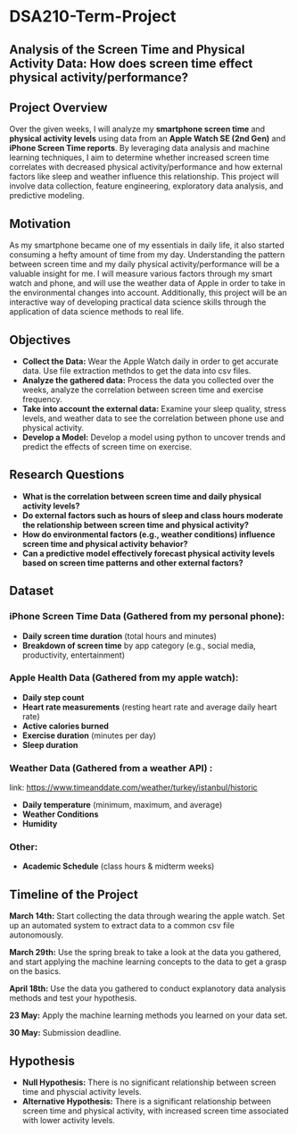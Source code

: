 # DSA210-Term-Project
## Analysis of the Screen Time and Physical Activity Data: How does screen time effect physical activity/performance? 

## Project Overview
Over the given weeks, I will analyze my **smartphone screen time** and **physical activity levels** using data from an **Apple Watch SE (2nd Gen)** and **iPhone Screen Time reports**. By leveraging data analysis and machine learning techniques, I aim to determine whether increased screen time correlates with decreased physical activity/performance  and how external factors like sleep and weather influence this relationship. This project will involve data collection, feature engineering, exploratory data analysis, and predictive modeling.

## Motivation
As my smartphone became one of my essentials in daily life, it also started consuming a hefty amount of time from my day. Understanding the pattern between screen time and my daily physical activity/performance will be a valuable insight for me. I will measure various factors through my smart watch and phone, and will use the weather data of Apple in order to take in the environmental changes into account. Additionally, this project will be an interactive way of developing practical data science skills through the application of data science methods to real life. 

## Objectives
- **Collect the Data:** Wear the Apple Watch daily in order to get accurate data. Use file extraction methdos to get the data into csv files.
- **Analyze the gathered data:** Process the data you collected over the weeks, analyze the correlation between screen time and exercise frequency.
- **Take into account the external data:** Examine your sleep quality, stress levels, and weather data to see the correlation between phone use and physical activity.
- **Develop a Model:** Develop a model using python to uncover trends and predict the effects of screen time on exercise.

## Research Questions
- **What is the correlation between screen time and daily physical activity levels?**
- **Do external factors such as hours of sleep and class hours moderate the relationship between screen time and physical activity?**
- **How do environmental factors (e.g., weather conditions) influence screen time and physical activity behavior?**
- **Can a predictive model effectively forecast physical activity levels based on screen time patterns and other external factors?**



## Dataset

### iPhone Screen Time Data (Gathered from my personal phone):
- **Daily screen time duration** (total hours and minutes)
- **Breakdown of screen time** by app category (e.g., social media, productivity, entertainment)

### Apple Health Data (Gathered from my apple watch):
- **Daily step count**
- **Heart rate measurements** (resting heart rate and average daily heart rate)
- **Active calories burned**
- **Exercise duration** (minutes per day)
- **Sleep duration**


### Weather Data (Gathered from a weather API) :
link: https://www.timeanddate.com/weather/turkey/istanbul/historic
- **Daily temperature** (minimum, maximum, and average)
- **Weather Conditions**
- **Humidity**

### Other:
- **Academic Schedule** (class hours & midterm weeks) 



## Timeline of the Project

**March 14th:** Start collecting the data through wearing the apple watch. Set up an automated system to extract data to a common csv file autonomously. 

**March 29th:** Use the spring break to take a look at the data you gathered, and start applying the machine learning concepts to the data to get a grasp on the basics. 

**April 18th:** Use the data you gathered to conduct explanotory data analysis methods and test your hypothesis. 

**23 May:** Apply the machine learning methods you learned on your data set. 

**30 May:** Submission deadline. 

## Hypothesis

- **Null Hypothesis:** There is no significant relationship between screen time and physcial activity levels.
- **Alternative Hypothesis:** There is a significant relationship between screen time and physical activity, with increased screen time associated with lower activity levels.


